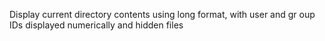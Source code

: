 Display current directory contents using long format, with user and gr
oup IDs displayed numerically and hidden files

